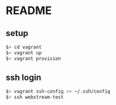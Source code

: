 # README
## setup

```sh
$> cd vagrant
$> vagrant up
$> vagrant provision
```

## ssh login
```sh
$> vagrant ssh-config >> ~/.ssh/config
$> ssh webstream-test
```
